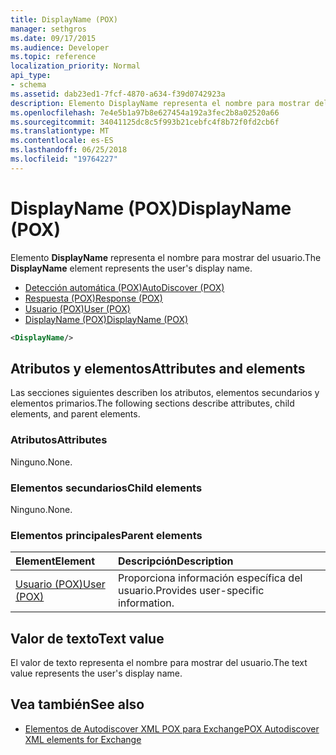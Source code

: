 ```yaml
---
title: DisplayName (POX)
manager: sethgros
ms.date: 09/17/2015
ms.audience: Developer
ms.topic: reference
localization_priority: Normal
api_type:
- schema
ms.assetid: dab23ed1-7fcf-4870-a634-f39d0742923a
description: Elemento DisplayName representa el nombre para mostrar del usuario.
ms.openlocfilehash: 7e4e5b1a97b8e627454a192a3fec2b8a02520a66
ms.sourcegitcommit: 34041125dc8c5f993b21cebfc4f8b72f0fd2cb6f
ms.translationtype: MT
ms.contentlocale: es-ES
ms.lasthandoff: 06/25/2018
ms.locfileid: "19764227"
---
```

# <a name="displayname-pox"></a><span data-ttu-id="debe1-103">DisplayName (POX)</span><span class="sxs-lookup"><span data-stu-id="debe1-103">DisplayName (POX)</span></span>

<span data-ttu-id="debe1-104">Elemento **DisplayName** representa el nombre para mostrar del usuario.</span><span class="sxs-lookup"><span data-stu-id="debe1-104">The **DisplayName** element represents the user's display name.</span></span> 
  
- [<span data-ttu-id="debe1-105">Detección automática (POX)</span><span class="sxs-lookup"><span data-stu-id="debe1-105">AutoDiscover (POX)</span></span>](autodiscover-pox.md) 
- [<span data-ttu-id="debe1-106">Respuesta (POX)</span><span class="sxs-lookup"><span data-stu-id="debe1-106">Response (POX)</span></span>](response-pox.md) 
- [<span data-ttu-id="debe1-107">Usuario (POX)</span><span class="sxs-lookup"><span data-stu-id="debe1-107">User (POX)</span></span>](user-pox.md) 
- [<span data-ttu-id="debe1-108">DisplayName (POX)</span><span class="sxs-lookup"><span data-stu-id="debe1-108">DisplayName (POX)</span></span>](displayname-pox.md)
  
```xml
<DisplayName/>
```

## <a name="attributes-and-elements"></a><span data-ttu-id="debe1-109">Atributos y elementos</span><span class="sxs-lookup"><span data-stu-id="debe1-109">Attributes and elements</span></span>

<span data-ttu-id="debe1-110">Las secciones siguientes describen los atributos, elementos secundarios y elementos primarios.</span><span class="sxs-lookup"><span data-stu-id="debe1-110">The following sections describe attributes, child elements, and parent elements.</span></span>
  
### <a name="attributes"></a><span data-ttu-id="debe1-111">Atributos</span><span class="sxs-lookup"><span data-stu-id="debe1-111">Attributes</span></span>

<span data-ttu-id="debe1-112">Ninguno.</span><span class="sxs-lookup"><span data-stu-id="debe1-112">None.</span></span>
  
### <a name="child-elements"></a><span data-ttu-id="debe1-113">Elementos secundarios</span><span class="sxs-lookup"><span data-stu-id="debe1-113">Child elements</span></span>

<span data-ttu-id="debe1-114">Ninguno.</span><span class="sxs-lookup"><span data-stu-id="debe1-114">None.</span></span>
  
### <a name="parent-elements"></a><span data-ttu-id="debe1-115">Elementos principales</span><span class="sxs-lookup"><span data-stu-id="debe1-115">Parent elements</span></span>

|<span data-ttu-id="debe1-116">**Element**</span><span class="sxs-lookup"><span data-stu-id="debe1-116">**Element**</span></span>|<span data-ttu-id="debe1-117">**Descripción**</span><span class="sxs-lookup"><span data-stu-id="debe1-117">**Description**</span></span>|
|:-----|:-----|
|[<span data-ttu-id="debe1-118">Usuario (POX)</span><span class="sxs-lookup"><span data-stu-id="debe1-118">User (POX)</span></span>](user-pox.md) <br/> |<span data-ttu-id="debe1-119">Proporciona información específica del usuario.</span><span class="sxs-lookup"><span data-stu-id="debe1-119">Provides user-specific information.</span></span>  <br/> |
   
## <a name="text-value"></a><span data-ttu-id="debe1-120">Valor de texto</span><span class="sxs-lookup"><span data-stu-id="debe1-120">Text value</span></span>

<span data-ttu-id="debe1-121">El valor de texto representa el nombre para mostrar del usuario.</span><span class="sxs-lookup"><span data-stu-id="debe1-121">The text value represents the user's display name.</span></span>
  
## <a name="see-also"></a><span data-ttu-id="debe1-122">Vea también</span><span class="sxs-lookup"><span data-stu-id="debe1-122">See also</span></span>

- [<span data-ttu-id="debe1-123">Elementos de Autodiscover XML POX para Exchange</span><span class="sxs-lookup"><span data-stu-id="debe1-123">POX Autodiscover XML elements for Exchange</span></span>](pox-autodiscover-xml-elements-for-exchange.md)

